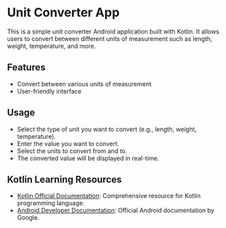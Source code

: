 # Unit Converter App

This is a simple unit converter Android application built with Kotlin. It allows users to convert between different units of measurement such as length, weight, temperature, and more.

## Features

- Convert between various units of measurement
- User-friendly interface

## Usage
- Select the type of unit you want to convert (e.g., length, weight, temperature).
- Enter the value you want to convert.
- Select the units to convert from and to.
- The converted value will be displayed in real-time.

## Kotlin Learning Resources

- [Kotlin Official Documentation](https://kotlinlang.org/docs/getting-started.html): Comprehensive resource for Kotlin programming language.
- [Android Developer Documentation](https://developer.android.com/docs): Official Android documentation by Google.
